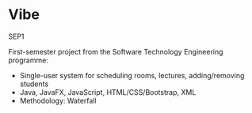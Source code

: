 # Vibe
SEP1

First-semester project from the Software Technology Engineering programme:

- Single-user system for scheduling rooms, lectures, adding/removing students
- Java, JavaFX, JavaScript, HTML/CSS/Bootstrap, XML
- Methodology: Waterfall
